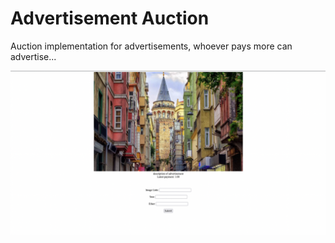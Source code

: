 # Advertisement Auction
 
Auction implementation for advertisements, whoever pays more can advertise...


![adv-auction](advertisement-auction.png)
